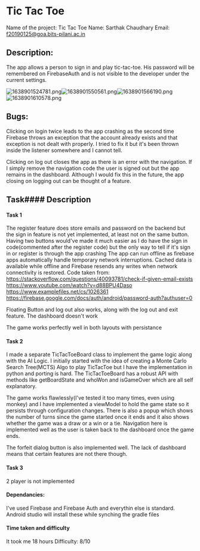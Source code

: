 # Tic Tac Toe

Name of the project: Tic Tac Toe
Name: Sarthak Chaudhary
Email: f20190125@goa.bits-pilani.ac.in

## Description:

The app allows a person to sign in and play tic-tac-toe. His password will be remembered on FirebaseAuth and is not visible to the developer under the current settings.

![1638901524781.png](image/README/1638901524781.png)![1638901550561.png](image/README/1638901550561.png)![1638901566190.png](image/README/1638901566190.png)![1638901610578.png](image/README/1638901610578.png)

## Bugs:

Clicking on login twice leads to the app crashing as the second time Firebase throws an exception that the account already exists and that exception is not dealt with properly. I tried to fix it but it's been thrown inside the listener somewhere and I cannot tell.

Clicking on log out closes the app as there is an error with the navigation. If I simply remove the navigation code the user is signed out but the app remains in the dashboard. Although I would fix this in the future, the app closing on logging out can be thought of a feature.

## Task#### Description

#### Task 1

The register feature does store emails and password on the backend but the sign in feature is not yet implemented, at least not on the same button. Having two buttons would've made it much easier as I do have the sign in code(commented after the register code) but the only way to tell if it's sign in or register is through the app crashing
The app can run offline as firebase apps automatically handle temporary network interruptions. Cached data is available while offline and Firebase resends any writes when network connectivity is restored.
Code taken from:
https://stackoverflow.com/questions/40093781/check-if-given-email-exists
https://www.youtube.com/watch?v=d88BPU4Daso
https://www.examplefiles.net/cs/1026361
https://firebase.google.com/docs/auth/android/password-auth?authuser=0

Floating Button and log out also works, along with the log out and exit feature. The dashboard doesn't work

The game works perfectly well in both layouts with persistance

#### Task 2

I made a separate TicTacToeBoard class to implement the game logic along with the AI Logic. I initially started with the idea of creating a Monte Carlo Search Tree(MCTS) Algo to play TicTacToe but I have the implementation in python and porting is hard. The TicTacToeBoard has a robust API with methods like getBoardState and whoWon and isGameOver which are all self explanatory.

The game works flawlessly(I've tested it too many times, even using monkey) and I have implemented a viewModel to hold the game state so it persists through configuration changes. There is also a popup which shows the number of turns since the game started once it ends and it also shows whether the game was a draw or a win or a tie. Navigation here is implemented well as the user is taken back to the dashboard once the game ends.

The forfeit dialog button is also implemented well. The lack of dashboard means that certain features are not there though.

#### Task 3

2 player is not implemented

#### Dependancies:

I've used Firebase and Firebase Auth and everythin else is standard. Android studio will install these while synching the gradle files

#### Time taken and difficulty

It took me 18 hours
Difficulty: 8/10
